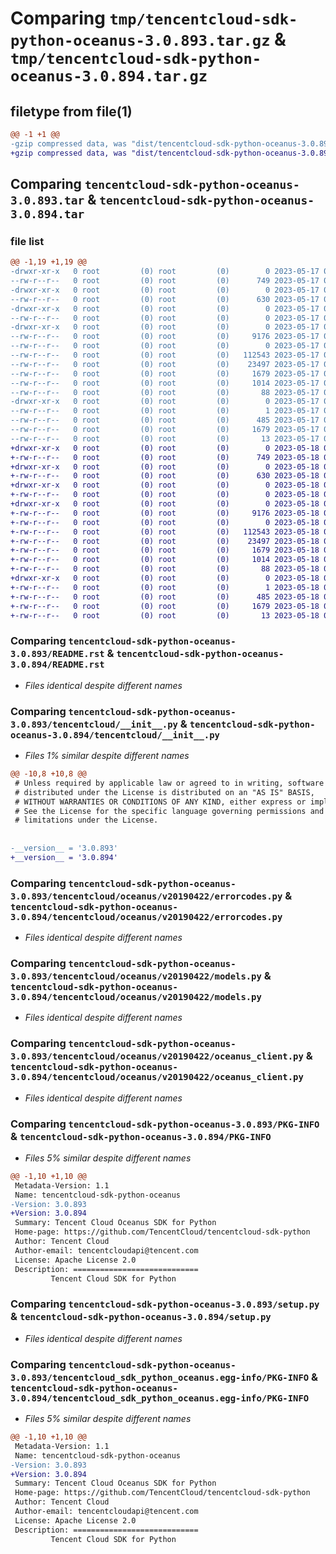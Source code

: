 # Comparing `tmp/tencentcloud-sdk-python-oceanus-3.0.893.tar.gz` & `tmp/tencentcloud-sdk-python-oceanus-3.0.894.tar.gz`

## filetype from file(1)

```diff
@@ -1 +1 @@
-gzip compressed data, was "dist/tencentcloud-sdk-python-oceanus-3.0.893.tar", last modified: Wed May 17 03:36:52 2023, max compression
+gzip compressed data, was "dist/tencentcloud-sdk-python-oceanus-3.0.894.tar", last modified: Thu May 18 00:32:51 2023, max compression
```

## Comparing `tencentcloud-sdk-python-oceanus-3.0.893.tar` & `tencentcloud-sdk-python-oceanus-3.0.894.tar`

### file list

```diff
@@ -1,19 +1,19 @@
-drwxr-xr-x   0 root         (0) root         (0)        0 2023-05-17 03:36:52.000000 tencentcloud-sdk-python-oceanus-3.0.893/
--rw-r--r--   0 root         (0) root         (0)      749 2023-05-17 03:36:52.000000 tencentcloud-sdk-python-oceanus-3.0.893/README.rst
-drwxr-xr-x   0 root         (0) root         (0)        0 2023-05-17 03:36:52.000000 tencentcloud-sdk-python-oceanus-3.0.893/tencentcloud/
--rw-r--r--   0 root         (0) root         (0)      630 2023-05-17 03:36:52.000000 tencentcloud-sdk-python-oceanus-3.0.893/tencentcloud/__init__.py
-drwxr-xr-x   0 root         (0) root         (0)        0 2023-05-17 03:36:52.000000 tencentcloud-sdk-python-oceanus-3.0.893/tencentcloud/oceanus/
--rw-r--r--   0 root         (0) root         (0)        0 2023-05-17 03:36:52.000000 tencentcloud-sdk-python-oceanus-3.0.893/tencentcloud/oceanus/__init__.py
-drwxr-xr-x   0 root         (0) root         (0)        0 2023-05-17 03:36:52.000000 tencentcloud-sdk-python-oceanus-3.0.893/tencentcloud/oceanus/v20190422/
--rw-r--r--   0 root         (0) root         (0)     9176 2023-05-17 03:36:52.000000 tencentcloud-sdk-python-oceanus-3.0.893/tencentcloud/oceanus/v20190422/errorcodes.py
--rw-r--r--   0 root         (0) root         (0)        0 2023-05-17 03:36:52.000000 tencentcloud-sdk-python-oceanus-3.0.893/tencentcloud/oceanus/v20190422/__init__.py
--rw-r--r--   0 root         (0) root         (0)   112543 2023-05-17 03:36:52.000000 tencentcloud-sdk-python-oceanus-3.0.893/tencentcloud/oceanus/v20190422/models.py
--rw-r--r--   0 root         (0) root         (0)    23497 2023-05-17 03:36:52.000000 tencentcloud-sdk-python-oceanus-3.0.893/tencentcloud/oceanus/v20190422/oceanus_client.py
--rw-r--r--   0 root         (0) root         (0)     1679 2023-05-17 03:36:52.000000 tencentcloud-sdk-python-oceanus-3.0.893/PKG-INFO
--rw-r--r--   0 root         (0) root         (0)     1014 2023-05-17 03:36:52.000000 tencentcloud-sdk-python-oceanus-3.0.893/setup.py
--rw-r--r--   0 root         (0) root         (0)       88 2023-05-17 03:36:52.000000 tencentcloud-sdk-python-oceanus-3.0.893/setup.cfg
-drwxr-xr-x   0 root         (0) root         (0)        0 2023-05-17 03:36:52.000000 tencentcloud-sdk-python-oceanus-3.0.893/tencentcloud_sdk_python_oceanus.egg-info/
--rw-r--r--   0 root         (0) root         (0)        1 2023-05-17 03:36:52.000000 tencentcloud-sdk-python-oceanus-3.0.893/tencentcloud_sdk_python_oceanus.egg-info/dependency_links.txt
--rw-r--r--   0 root         (0) root         (0)      485 2023-05-17 03:36:52.000000 tencentcloud-sdk-python-oceanus-3.0.893/tencentcloud_sdk_python_oceanus.egg-info/SOURCES.txt
--rw-r--r--   0 root         (0) root         (0)     1679 2023-05-17 03:36:52.000000 tencentcloud-sdk-python-oceanus-3.0.893/tencentcloud_sdk_python_oceanus.egg-info/PKG-INFO
--rw-r--r--   0 root         (0) root         (0)       13 2023-05-17 03:36:52.000000 tencentcloud-sdk-python-oceanus-3.0.893/tencentcloud_sdk_python_oceanus.egg-info/top_level.txt
+drwxr-xr-x   0 root         (0) root         (0)        0 2023-05-18 00:32:51.000000 tencentcloud-sdk-python-oceanus-3.0.894/
+-rw-r--r--   0 root         (0) root         (0)      749 2023-05-18 00:32:51.000000 tencentcloud-sdk-python-oceanus-3.0.894/README.rst
+drwxr-xr-x   0 root         (0) root         (0)        0 2023-05-18 00:32:51.000000 tencentcloud-sdk-python-oceanus-3.0.894/tencentcloud/
+-rw-r--r--   0 root         (0) root         (0)      630 2023-05-18 00:32:51.000000 tencentcloud-sdk-python-oceanus-3.0.894/tencentcloud/__init__.py
+drwxr-xr-x   0 root         (0) root         (0)        0 2023-05-18 00:32:51.000000 tencentcloud-sdk-python-oceanus-3.0.894/tencentcloud/oceanus/
+-rw-r--r--   0 root         (0) root         (0)        0 2023-05-18 00:32:51.000000 tencentcloud-sdk-python-oceanus-3.0.894/tencentcloud/oceanus/__init__.py
+drwxr-xr-x   0 root         (0) root         (0)        0 2023-05-18 00:32:51.000000 tencentcloud-sdk-python-oceanus-3.0.894/tencentcloud/oceanus/v20190422/
+-rw-r--r--   0 root         (0) root         (0)     9176 2023-05-18 00:32:51.000000 tencentcloud-sdk-python-oceanus-3.0.894/tencentcloud/oceanus/v20190422/errorcodes.py
+-rw-r--r--   0 root         (0) root         (0)        0 2023-05-18 00:32:51.000000 tencentcloud-sdk-python-oceanus-3.0.894/tencentcloud/oceanus/v20190422/__init__.py
+-rw-r--r--   0 root         (0) root         (0)   112543 2023-05-18 00:32:51.000000 tencentcloud-sdk-python-oceanus-3.0.894/tencentcloud/oceanus/v20190422/models.py
+-rw-r--r--   0 root         (0) root         (0)    23497 2023-05-18 00:32:51.000000 tencentcloud-sdk-python-oceanus-3.0.894/tencentcloud/oceanus/v20190422/oceanus_client.py
+-rw-r--r--   0 root         (0) root         (0)     1679 2023-05-18 00:32:51.000000 tencentcloud-sdk-python-oceanus-3.0.894/PKG-INFO
+-rw-r--r--   0 root         (0) root         (0)     1014 2023-05-18 00:32:51.000000 tencentcloud-sdk-python-oceanus-3.0.894/setup.py
+-rw-r--r--   0 root         (0) root         (0)       88 2023-05-18 00:32:51.000000 tencentcloud-sdk-python-oceanus-3.0.894/setup.cfg
+drwxr-xr-x   0 root         (0) root         (0)        0 2023-05-18 00:32:51.000000 tencentcloud-sdk-python-oceanus-3.0.894/tencentcloud_sdk_python_oceanus.egg-info/
+-rw-r--r--   0 root         (0) root         (0)        1 2023-05-18 00:32:51.000000 tencentcloud-sdk-python-oceanus-3.0.894/tencentcloud_sdk_python_oceanus.egg-info/dependency_links.txt
+-rw-r--r--   0 root         (0) root         (0)      485 2023-05-18 00:32:51.000000 tencentcloud-sdk-python-oceanus-3.0.894/tencentcloud_sdk_python_oceanus.egg-info/SOURCES.txt
+-rw-r--r--   0 root         (0) root         (0)     1679 2023-05-18 00:32:51.000000 tencentcloud-sdk-python-oceanus-3.0.894/tencentcloud_sdk_python_oceanus.egg-info/PKG-INFO
+-rw-r--r--   0 root         (0) root         (0)       13 2023-05-18 00:32:51.000000 tencentcloud-sdk-python-oceanus-3.0.894/tencentcloud_sdk_python_oceanus.egg-info/top_level.txt
```

### Comparing `tencentcloud-sdk-python-oceanus-3.0.893/README.rst` & `tencentcloud-sdk-python-oceanus-3.0.894/README.rst`

 * *Files identical despite different names*

### Comparing `tencentcloud-sdk-python-oceanus-3.0.893/tencentcloud/__init__.py` & `tencentcloud-sdk-python-oceanus-3.0.894/tencentcloud/__init__.py`

 * *Files 1% similar despite different names*

```diff
@@ -10,8 +10,8 @@
 # Unless required by applicable law or agreed to in writing, software
 # distributed under the License is distributed on an "AS IS" BASIS,
 # WITHOUT WARRANTIES OR CONDITIONS OF ANY KIND, either express or implied.
 # See the License for the specific language governing permissions and
 # limitations under the License.
 
 
-__version__ = '3.0.893'
+__version__ = '3.0.894'
```

### Comparing `tencentcloud-sdk-python-oceanus-3.0.893/tencentcloud/oceanus/v20190422/errorcodes.py` & `tencentcloud-sdk-python-oceanus-3.0.894/tencentcloud/oceanus/v20190422/errorcodes.py`

 * *Files identical despite different names*

### Comparing `tencentcloud-sdk-python-oceanus-3.0.893/tencentcloud/oceanus/v20190422/models.py` & `tencentcloud-sdk-python-oceanus-3.0.894/tencentcloud/oceanus/v20190422/models.py`

 * *Files identical despite different names*

### Comparing `tencentcloud-sdk-python-oceanus-3.0.893/tencentcloud/oceanus/v20190422/oceanus_client.py` & `tencentcloud-sdk-python-oceanus-3.0.894/tencentcloud/oceanus/v20190422/oceanus_client.py`

 * *Files identical despite different names*

### Comparing `tencentcloud-sdk-python-oceanus-3.0.893/PKG-INFO` & `tencentcloud-sdk-python-oceanus-3.0.894/PKG-INFO`

 * *Files 5% similar despite different names*

```diff
@@ -1,10 +1,10 @@
 Metadata-Version: 1.1
 Name: tencentcloud-sdk-python-oceanus
-Version: 3.0.893
+Version: 3.0.894
 Summary: Tencent Cloud Oceanus SDK for Python
 Home-page: https://github.com/TencentCloud/tencentcloud-sdk-python
 Author: Tencent Cloud
 Author-email: tencentcloudapi@tencent.com
 License: Apache License 2.0
 Description: ============================
         Tencent Cloud SDK for Python
```

### Comparing `tencentcloud-sdk-python-oceanus-3.0.893/setup.py` & `tencentcloud-sdk-python-oceanus-3.0.894/setup.py`

 * *Files identical despite different names*

### Comparing `tencentcloud-sdk-python-oceanus-3.0.893/tencentcloud_sdk_python_oceanus.egg-info/PKG-INFO` & `tencentcloud-sdk-python-oceanus-3.0.894/tencentcloud_sdk_python_oceanus.egg-info/PKG-INFO`

 * *Files 5% similar despite different names*

```diff
@@ -1,10 +1,10 @@
 Metadata-Version: 1.1
 Name: tencentcloud-sdk-python-oceanus
-Version: 3.0.893
+Version: 3.0.894
 Summary: Tencent Cloud Oceanus SDK for Python
 Home-page: https://github.com/TencentCloud/tencentcloud-sdk-python
 Author: Tencent Cloud
 Author-email: tencentcloudapi@tencent.com
 License: Apache License 2.0
 Description: ============================
         Tencent Cloud SDK for Python
```

